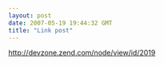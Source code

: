 ```yaml
---
layout: post
date: 2007-05-19 19:44:32 GMT
title: "Link post"
---
```

<http://devzone.zend.com/node/view/id/2019>

